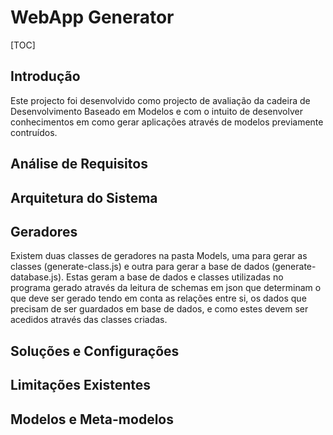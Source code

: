 # WebApp Generator

[TOC]



## Introdução

Este projecto foi desenvolvido como projecto de avaliação da cadeira de Desenvolvimento Baseado em Modelos e com o intuito de desenvolver conhecimentos em como gerar aplicações através de modelos previamente contruídos.

## Análise de Requisitos



## Arquitetura do Sistema



## Geradores

Existem duas classes de geradores na pasta Models, uma para gerar as classes (generate-class.js) e outra para gerar a base de dados (generate-database.js). Estas geram a base de dados e classes utilizadas no programa gerado através da leitura de schemas em json que determinam o que deve ser gerado tendo em conta as relações entre si, os dados que precisam de ser guardados em base de dados, e como estes devem ser acedidos através das classes criadas.



## Soluções e Configurações



## Limitações Existentes



## Modelos e Meta-modelos

